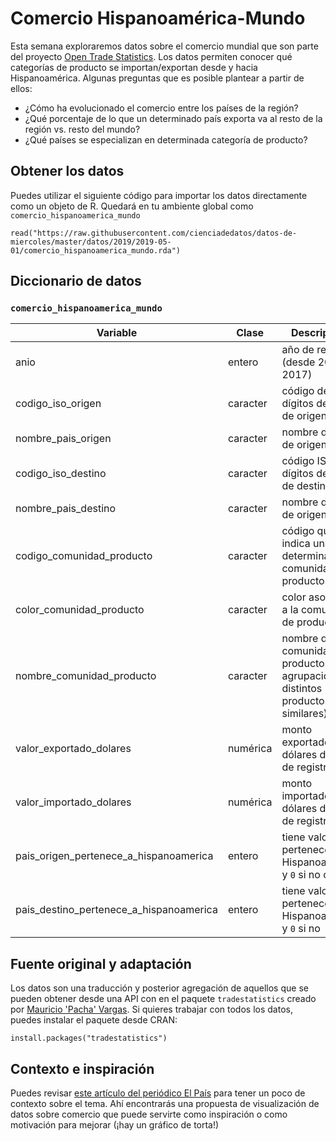 # Comercio Hispanoamérica-Mundo

Esta semana exploraremos datos sobre el comercio mundial que son parte del proyecto [Open Trade Statistics](https://tradestatistics.io/). Los datos permiten conocer qué categorías de producto se importan/exportan desde y hacia Hispanoamérica. Algunas preguntas que es posible plantear a partir de ellos:

* ¿Cómo ha evolucionado el comercio entre los países de la región?
* ¿Qué porcentaje de lo que un determinado país exporta va al resto de la región vs. resto del mundo?
* ¿Qué países se especializan en determinada categoría de producto?


## Obtener los datos

Puedes utilizar el siguiente código para importar los datos directamente como un objeto de R. Quedará en tu ambiente global como `comercio_hispanoamerica_mundo`

```
read("https://raw.githubusercontent.com/cienciadedatos/datos-de-miercoles/master/datos/2019/2019-05-01/comercio_hispanoamerica_mundo.rda")
```

## Diccionario de datos

### `comercio_hispanoamerica_mundo`

|Variable                               |Clase   |Descripción                                                                          |
|---------------------------------------|--------|-------------------------------------------------------------------------------------|
|anio                                   |entero  |año de registro (desde 2013 a 2017)                                                  |
|codigo_iso_origen                      |caracter|código de 3 dígitos del país de origen                                               |
|nombre_pais_origen                     |caracter|nombre del país de origen                                                            |
|codigo_iso_destino                     |caracter|código ISO de 3 dígitos del país de destino                                              |
|nombre_pais_destino                    |caracter|nombre del país de origen                                                            |
|codigo_comunidad_producto              |caracter|código que indica una determinada comunidad de productos                             |
|color_comunidad_producto               |caracter|color asociado a la comunidad de productos                 |
|nombre_comunidad_producto              |caracter|nombre de la comunidad de productos (una agrupación de distintos productos similares)|
|valor_exportado_dolares                |numérica|monto exportado en dólares del año de registro                                       |
|valor_importado_dolares                |numérica|monto importado en dólares del año de registro                                       |
|pais_origen_pertenece_a_hispanoamerica |entero  |tiene valor `1` si pertenece a Hispanoamérica y `0` si no caso                                          |
|pais_destino_pertenece_a_hispanoamerica|entero  |tiene valor `1` si pertenece a Hispanoamérica y `0` si no                                          |

## Fuente original y adaptación

Los datos son una traducción y posterior agregación de aquellos que se pueden obtener desde una API con en el paquete `tradestatistics` creado por [Mauricio 'Pacha' Vargas](https://twitter.com/pachamaltese). Si quieres trabajar con todos los datos, puedes instalar el paquete desde CRAN:

```
install.packages("tradestatistics")
```

## Contexto e inspiración

Puedes revisar [este artículo del periódico El País](https://elpais.com/internacional/2017/05/19/america/1495207746_872725.html) para tener un poco de contexto sobre el tema. Ahí encontrarás una propuesta de visualización de datos sobre comercio que puede servirte como inspiración o como motivación para mejorar (¡hay un gráfico de torta!)
